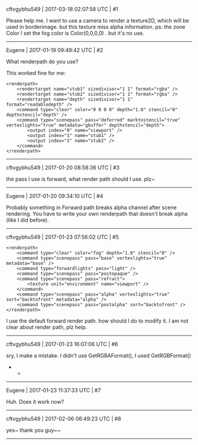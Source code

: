 cftvgybhu549 | 2017-03-18 02:07:58 UTC | #1

Please help me.
I want to use a camera to render a texture2D, which will be used in borderimage.
but this texture miss alpha information.
ps: the zone Color I set the fog color is Color(0,0,0,0) . but it's no use.

-------------------------

Eugene | 2017-01-19 09:49:42 UTC | #2

What renderpath do you use?

This worked fine for me:

    <renderpath>
        <rendertarget name="stub1" sizedivisor="1 1" format="rgba" />
        <rendertarget name="stub2" sizedivisor="1 1" format="rgba" />
        <rendertarget name="depth" sizedivisor="1 1" format="readabledepth" />
        <command type="clear" color="0 0 0 0" depth="1.0" stencil="0" depthstencil="depth" />
        <command type="scenepass" pass="deferred" marktostencil="true" vertexlights="true" metadata="gbuffer" depthstencil="depth">
            <output index="0" name="viewport" />
            <output index="1" name="stub1" />
            <output index="2" name="stub2" />
        </command>
    </renderpath>

-------------------------

cftvgybhu549 | 2017-01-20 08:58:36 UTC | #3

the pass I use is forward, what render path should I use. plz~

-------------------------

Eugene | 2017-01-20 09:34:10 UTC | #4

Probably something in Forward path breaks alpha channel after scene rendering.
You have to write your own renderpath that doesn't break alpha (like I did before).

-------------------------

cftvgybhu549 | 2017-01-23 07:56:02 UTC | #5

    <renderpath>
        <command type="clear" color="fog" depth="1.0" stencil="0" />
        <command type="scenepass" pass="base" vertexlights="true" metadata="base" />
        <command type="forwardlights" pass="light" />
        <command type="scenepass" pass="postopaque" />
        <command type="scenepass" pass="refract">
            <texture unit="environment" name="viewport" />
        </command>
        <command type="scenepass" pass="alpha" vertexlights="true" sort="backtofront" metadata="alpha" />
        <command type="scenepass" pass="postalpha" sort="backtofront" />
    </renderpath>

I use the default forward render path. how should I do to modify it. I am not clear about render path, plz help.

-------------------------

cftvgybhu549 | 2017-01-23 16:07:06 UTC | #6

sry, I make a mistake.
I didn't use GetRGBAFormat(), I used GetRGBFormat()
- -

-------------------------

Eugene | 2017-01-23 11:37:33 UTC | #7

Huh. Does it work now?

-------------------------

cftvgybhu549 | 2017-02-06 06:49:23 UTC | #8

yes~ thank you  guy~~

-------------------------

